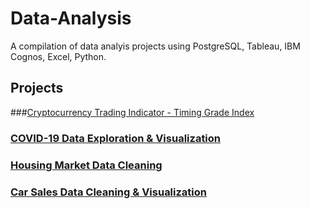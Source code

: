 # Data-Analysis

A compilation of data analyis projects using PostgreSQL, Tableau, IBM Cognos, Excel, Python.

## Projects 

###[Cryptocurrency Trading Indicator - Timing Grade Index](https://github.com/DaveRoppo/Data-Analysis/tree/main/Cryptocurrency%20Trading%20Indicator%20-%20Timing%20Grade%20Index%20(TGI))

### [COVID-19 Data Exploration & Visualization](https://github.com/DaveRoppo/Data-Analysis/tree/main/COVID19)

### [Housing Market Data Cleaning](https://github.com/DaveRoppo/Data-Analysis/tree/main/Housing%20Data)

### [Car Sales Data Cleaning & Visualization](https://github.com/DaveRoppo/Data-Analysis/tree/main/Car%20Sales)
